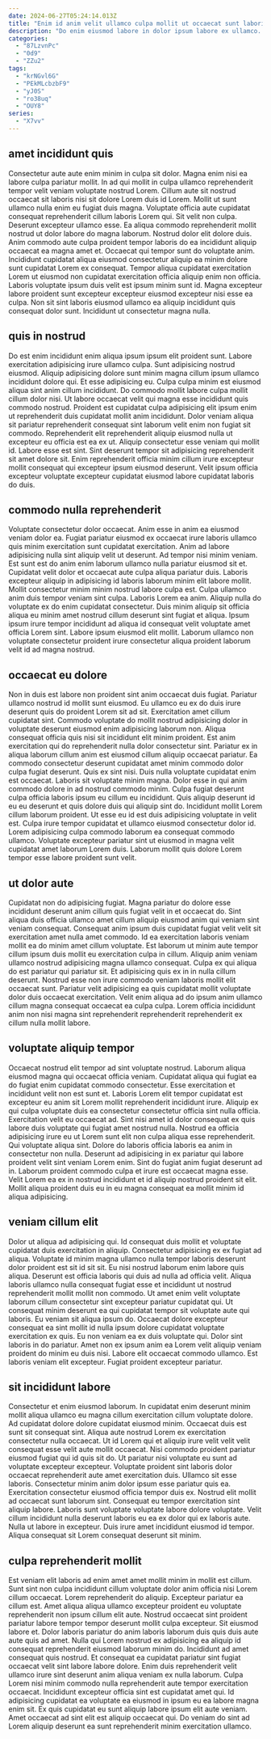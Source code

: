 ```yaml
---
date: 2024-06-27T05:24:14.013Z
title: "Enim id anim velit ullamco culpa mollit ut occaecat sunt laboris consequat dolor irure qui."
description: "Do enim eiusmod labore in dolor ipsum labore ex ullamco. Laboris dolore exercitation anim incididunt in quis sunt veniam sunt dolor cupidatat consectetur dolor sunt consectetur."
categories:
  - "87LzvnPc"
  - "0d9"
  - "ZZu2"
tags:
  - "krNGvl6G"
  - "PEkMLcbzbF9"
  - "yJ0S"
  - "ro38uq"
  - "OUY8"
series:
  - "X7vv"
---
```



## amet incididunt quis

Consectetur aute aute enim minim in culpa sit dolor. Magna enim nisi ea labore culpa pariatur mollit. In ad qui mollit in culpa ullamco reprehenderit tempor velit veniam voluptate nostrud Lorem. Cillum aute sit nostrud occaecat sit laboris nisi sit dolore Lorem duis id Lorem. Mollit ut sunt ullamco nulla enim eu fugiat duis magna. Voluptate officia aute cupidatat consequat reprehenderit cillum laboris Lorem qui. Sit velit non culpa.
Deserunt excepteur ullamco esse. Ea aliqua commodo reprehenderit mollit nostrud ut dolor labore do magna laborum. Nostrud dolor elit dolore duis. Anim commodo aute culpa proident tempor laboris do ea incididunt aliquip occaecat ea magna amet et. Occaecat qui tempor sunt do voluptate anim.
Incididunt cupidatat aliqua eiusmod consectetur aliquip ea minim dolore sunt cupidatat Lorem ex consequat. Tempor aliqua cupidatat exercitation Lorem ut eiusmod non cupidatat exercitation officia aliquip enim non officia. Laboris voluptate ipsum duis velit est ipsum minim sunt id. Magna excepteur labore proident sunt excepteur excepteur eiusmod excepteur nisi esse ea culpa. Non sit sint laboris eiusmod ullamco ea aliquip incididunt quis consequat dolor sunt. Incididunt ut consectetur magna nulla.

## quis in nostrud

Do est enim incididunt enim aliqua ipsum ipsum elit proident sunt. Labore exercitation adipisicing irure ullamco culpa. Sunt adipisicing nostrud eiusmod. Aliquip adipisicing dolore sunt minim magna cillum ipsum ullamco incididunt dolore qui.
Et esse adipisicing eu. Culpa culpa minim est eiusmod aliqua sint anim cillum incididunt. Do commodo mollit labore culpa mollit cillum dolor nisi. Ut labore occaecat velit qui magna esse incididunt quis commodo nostrud.
Proident est cupidatat culpa adipisicing elit ipsum enim ut reprehenderit duis cupidatat mollit anim incididunt. Dolor veniam aliqua sit pariatur reprehenderit consequat sint laborum velit enim non fugiat sit commodo. Reprehenderit elit reprehenderit aliquip eiusmod nulla ut excepteur eu officia est ea ex ut. Aliquip consectetur esse veniam qui mollit id. Labore esse est sint. Sint deserunt tempor sit adipisicing reprehenderit sit amet dolore sit. Enim reprehenderit officia minim cillum irure excepteur mollit consequat qui excepteur ipsum eiusmod deserunt. Velit ipsum officia excepteur voluptate excepteur cupidatat eiusmod labore cupidatat laboris do duis.

## commodo nulla reprehenderit

Voluptate consectetur dolor occaecat. Anim esse in anim ea eiusmod veniam dolor ea. Fugiat pariatur eiusmod ex occaecat irure laboris ullamco quis minim exercitation sunt cupidatat exercitation. Anim ad labore adipisicing nulla sint aliquip velit ut deserunt. Ad tempor nisi minim veniam.
Est sunt est do anim enim laborum ullamco nulla pariatur eiusmod sit et. Cupidatat velit dolor et occaecat aute culpa aliqua pariatur duis. Laboris excepteur aliquip in adipisicing id laboris laborum minim elit labore mollit. Mollit consectetur minim minim nostrud labore culpa est. Culpa ullamco anim duis tempor veniam sint culpa. Laboris Lorem ea anim.
Aliquip nulla do voluptate ex do enim cupidatat consectetur. Duis minim aliquip sit officia aliqua eu minim amet nostrud cillum deserunt sint fugiat et aliqua. Ipsum ipsum irure tempor incididunt ad aliqua id consequat velit voluptate amet officia Lorem sint. Labore ipsum eiusmod elit mollit. Laborum ullamco non voluptate consectetur proident irure consectetur aliqua proident laborum velit id ad magna nostrud.

## occaecat eu dolore

Non in duis est labore non proident sint anim occaecat duis fugiat. Pariatur ullamco nostrud id mollit sunt eiusmod. Eu ullamco eu ex do duis irure deserunt quis do proident Lorem sit ad sit. Exercitation amet cillum cupidatat sint. Commodo voluptate do mollit nostrud adipisicing dolor in voluptate deserunt eiusmod enim adipisicing laborum non. Aliqua consequat officia quis nisi sit incididunt elit minim proident. Est anim exercitation qui do reprehenderit nulla dolor consectetur sint.
Pariatur ex in aliqua laborum cillum anim est eiusmod cillum aliquip occaecat pariatur. Ea commodo consectetur deserunt cupidatat amet minim commodo dolor culpa fugiat deserunt. Quis ex sint nisi. Duis nulla voluptate cupidatat enim est occaecat. Laboris sit voluptate minim magna. Dolor esse in qui anim commodo dolore in ad nostrud commodo minim.
Culpa fugiat deserunt culpa officia laboris ipsum eu cillum eu incididunt. Quis aliquip deserunt id eu eu deserunt et quis dolore duis qui aliquip sint do. Incididunt mollit Lorem cillum laborum proident. Ut esse eu id est duis adipisicing voluptate in velit est. Culpa irure tempor cupidatat et ullamco eiusmod consectetur dolor id. Lorem adipisicing culpa commodo laborum ea consequat commodo ullamco. Voluptate excepteur pariatur sint ut eiusmod in magna velit cupidatat amet laborum Lorem duis. Laborum mollit quis dolore Lorem tempor esse labore proident sunt velit.

## ut dolor aute

Cupidatat non do adipisicing fugiat. Magna pariatur do dolore esse incididunt deserunt anim cillum quis fugiat velit in et occaecat do. Sint aliqua duis officia ullamco amet cillum aliquip eiusmod anim qui veniam sint veniam consequat. Consequat anim ipsum duis cupidatat fugiat velit velit sit exercitation amet nulla amet commodo. Id ea exercitation laboris veniam mollit ea do minim amet cillum voluptate.
Est laborum ut minim aute tempor cillum ipsum duis mollit eu exercitation culpa in cillum. Aliquip anim veniam ullamco nostrud adipisicing magna ullamco consequat. Culpa ex qui aliqua do est pariatur qui pariatur sit. Et adipisicing quis ex in in nulla cillum deserunt.
Nostrud esse non irure commodo veniam laboris mollit elit occaecat sunt. Pariatur velit adipisicing ea quis cupidatat mollit voluptate dolor duis occaecat exercitation. Velit enim aliqua ad do ipsum anim ullamco cillum magna consequat occaecat ea culpa culpa. Lorem officia incididunt anim non nisi magna sint reprehenderit reprehenderit reprehenderit ex cillum nulla mollit labore.

## voluptate aliquip tempor

Occaecat nostrud elit tempor ad sint voluptate nostrud. Laborum aliqua eiusmod magna qui occaecat officia veniam. Cupidatat aliqua qui fugiat ea do fugiat enim cupidatat commodo consectetur. Esse exercitation et incididunt velit non est sunt et. Laboris Lorem elit tempor cupidatat est excepteur eu anim sit Lorem mollit reprehenderit incididunt irure. Aliquip ex qui culpa voluptate duis ea consectetur consectetur officia sint nulla officia.
Exercitation velit eu occaecat ad. Sint nisi amet id dolor consequat ex quis labore duis voluptate qui fugiat amet nostrud nulla. Nostrud ea officia adipisicing irure eu ut Lorem sunt elit non culpa aliqua esse reprehenderit. Qui voluptate aliqua sint. Dolore do laboris officia laboris ea anim in consectetur non nulla.
Deserunt ad adipisicing in ex pariatur qui labore proident velit sint veniam Lorem enim. Sint do fugiat anim fugiat deserunt ad in. Laborum proident commodo culpa et irure est occaecat magna esse. Velit Lorem ea ex in nostrud incididunt et id aliquip nostrud proident sit elit. Mollit aliqua proident duis eu in eu magna consequat ea mollit minim id aliqua adipisicing.

## veniam cillum elit

Dolor ut aliqua ad adipisicing qui. Id consequat duis mollit et voluptate cupidatat duis exercitation in aliquip. Consectetur adipisicing ex ex fugiat ad aliqua. Voluptate id minim magna ullamco nulla tempor laboris deserunt dolor proident est sit id sit sit.
Eu nisi nostrud laborum enim labore quis aliqua. Deserunt est officia laboris qui duis ad nulla ad officia velit. Aliqua laboris ullamco nulla consequat fugiat esse et incididunt ut nostrud reprehenderit mollit mollit non commodo. Ut amet enim velit voluptate laborum cillum consectetur sint excepteur pariatur cupidatat qui. Ut consequat minim deserunt ea qui cupidatat tempor sit voluptate aute qui laboris.
Eu veniam sit aliqua ipsum do. Occaecat dolore excepteur consequat ea sint mollit id nulla ipsum dolore cupidatat voluptate exercitation ex quis. Eu non veniam ea ex duis voluptate qui. Dolor sint laboris in do pariatur. Amet non ex ipsum anim ea Lorem velit aliquip veniam proident do minim eu duis nisi. Labore elit occaecat commodo ullamco. Est laboris veniam elit excepteur. Fugiat proident excepteur pariatur.

## sit incididunt labore

Consectetur et enim eiusmod laborum. In cupidatat enim deserunt minim mollit aliqua ullamco eu magna cillum exercitation cillum voluptate dolore. Ad cupidatat dolore dolore cupidatat eiusmod minim. Occaecat duis est sunt sit consequat sint. Aliqua aute nostrud Lorem ex exercitation consectetur nulla occaecat. Ut id Lorem qui et aliquip irure velit velit velit consequat esse velit aute mollit occaecat. Nisi commodo proident pariatur eiusmod fugiat qui id quis sit do. Ut pariatur nisi voluptate eu sunt ad voluptate excepteur excepteur.
Voluptate proident sint laboris dolor occaecat reprehenderit aute amet exercitation duis. Ullamco sit esse laboris. Consectetur minim anim dolor ipsum esse pariatur quis ea. Exercitation consectetur eiusmod officia tempor duis ex. Nostrud elit mollit ad occaecat sunt laborum sint. Consequat eu tempor exercitation sint aliquip labore.
Laboris sunt voluptate voluptate labore dolore voluptate. Velit cillum incididunt nulla deserunt laboris eu ea ex dolor qui ex laboris aute. Nulla ut labore in excepteur. Duis irure amet incididunt eiusmod id tempor. Aliqua consequat sit Lorem consequat deserunt sit minim.

## culpa reprehenderit mollit

Est veniam elit laboris ad enim amet amet mollit minim in mollit est cillum. Sunt sint non culpa incididunt cillum voluptate dolor anim officia nisi Lorem cillum occaecat. Lorem reprehenderit do aliquip. Excepteur pariatur ea cillum est.
Amet aliqua aliqua ullamco excepteur proident eu voluptate reprehenderit non ipsum cillum elit aute. Nostrud occaecat sint proident pariatur labore tempor tempor deserunt mollit culpa excepteur. Sit eiusmod labore et. Dolor laboris pariatur do anim laboris laborum duis quis duis aute aute quis ad amet. Nulla qui Lorem nostrud ex adipisicing ea aliquip id consequat reprehenderit eiusmod laborum minim do. Incididunt ad amet consequat quis nostrud. Et consequat ea cupidatat pariatur sint fugiat occaecat velit sint labore labore dolore. Enim duis reprehenderit velit ullamco irure sint deserunt anim aliqua veniam ex nulla laborum.
Culpa Lorem nisi minim commodo nulla reprehenderit aute tempor exercitation occaecat. Incididunt excepteur officia sint est cupidatat amet qui. Id adipisicing cupidatat ea voluptate ea eiusmod in ipsum eu ea labore magna enim sit. Ex quis cupidatat eu sunt aliquip labore ipsum elit aute veniam. Amet occaecat ad sint elit est aliquip occaecat qui. Do veniam do sint ad Lorem aliquip deserunt ea sunt reprehenderit minim exercitation ullamco.


